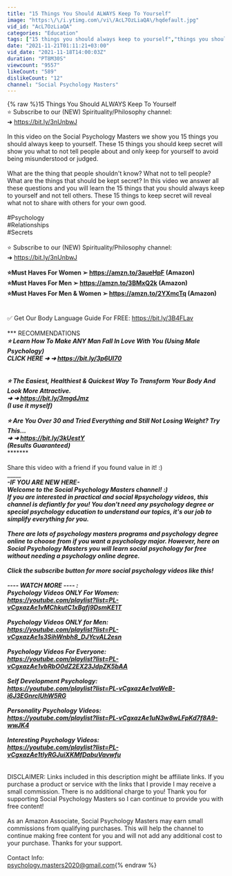 ```yaml
---
title: "15 Things You Should ALWAYS Keep To Yourself"
image: "https:\/\/i.ytimg.com\/vi\/AcL7OzLiaQA\/hqdefault.jpg"
vid_id: "AcL7OzLiaQA"
categories: "Education"
tags: ["15 things you should always keep to yourself","things you should never share","things you should keep to yourself"]
date: "2021-11-21T01:11:21+03:00"
vid_date: "2021-11-18T14:00:03Z"
duration: "PT8M30S"
viewcount: "9557"
likeCount: "589"
dislikeCount: "12"
channel: "Social Psychology Masters"
---
```

{% raw %}15 Things You Should ALWAYS Keep To Yourself<br />⭐ Subscribe to our (NEW) Spirituality/Philosophy channel:<br />➜ <a rel="nofollow" target="blank" href="https://bit.ly/3nUnbwJ">https://bit.ly/3nUnbwJ</a><br /><br />In this video on the Social Psychology Masters we show you 15 things you should always keep to yourself. These 15 things you should keep secret  will show you what to not tell people about and only keep for yourself to avoid being misunderstood or judged. <br /><br />What are the thing that people shouldn't know? What not to tell people? What are the things that should be kept secret? In this video we answer all these questions and you will learn the 15 things that you should always keep to yourself and not tell others. These 15 things to keep secret will reveal what not to share with others for your own good. <br /><br />#Psychology<br />#Relationships<br />#Secrets<br /><br />⭐ Subscribe to our (NEW) Spirituality/Philosophy channel:<br /> ➜ <a rel="nofollow" target="blank" href="https://bit.ly/3nUnbwJ">https://bit.ly/3nUnbwJ</a><br />__________________<br />⭐️Must Haves For Women ➢ <a rel="nofollow" target="blank" href="https://amzn.to/3aueHpF">https://amzn.to/3aueHpF</a> (Amazon)<br />⭐️Must Haves For Men ➢ <a rel="nofollow" target="blank" href="https://amzn.to/3BMxQ2k">https://amzn.to/3BMxQ2k</a> (Amazon) <br />⭐️Must Haves For Men &amp; Women ➢ <a rel="nofollow" target="blank" href="https://amzn.to/2YXmcTq">https://amzn.to/2YXmcTq</a> (Amazon) <br />__________________<br /><br />✅ Get Our Body Language Guide For FREE: <a rel="nofollow" target="blank" href="https://bit.ly/3B4FLav">https://bit.ly/3B4FLav</a><br /><br />*** RECOMMENDATIONS ***<br />⭐️ Learn How To Make ANY Man Fall In Love With You (Using Male Psychology)<br />CLICK HERE ➜ ➜  <a rel="nofollow" target="blank" href="https://bit.ly/3p6UI70">https://bit.ly/3p6UI70</a><br />**********<br />**********<br />⭐️ The Easiest, Healthiest &amp; Quickest Way To Transform Your Body And Look More Attractive.<br />➜ ➜  <a rel="nofollow" target="blank" href="https://bit.ly/3mgdJmz">https://bit.ly/3mgdJmz</a><br />(I use it myself)<br /><br />⭐️ Are You Over 30 and Tried Everything and Still Not Losing Weight? Try This...<br /> ➜ ➜  <a rel="nofollow" target="blank" href="https://bit.ly/3kUestY">https://bit.ly/3kUestY</a><br />(Results Guaranteed) <br />**********<br /><br />Share this video with a friend if you found value in it! :) <br />__________________________<br />-IF YOU ARE NEW HERE-<br />Welcome to the Social Psychology Masters channel! :) <br />If you are interested in practical and social #psychology videos, this channel is defiantly for you! You don't need any psychology degree or special psychology education to understand our topics, it's our job to simplify everything for you. <br /><br />There are lots of psychology masters programs and psychology degree online to choose from if you want a psychology major. However, here on Social Psychology Masters you will learn social psychology for free without needing a psychology online degree. <br /><br />Click the subscribe button for more social psychology videos like this!<br /><br />---- WATCH MORE ---- :<br />Psychology Videos ONLY For Women:<br /><a rel="nofollow" target="blank" href="https://youtube.com/playlist?list=PL-vCgxazAe1vMChkutC1xBgfj9DsmKE1T">https://youtube.com/playlist?list=PL-vCgxazAe1vMChkutC1xBgfj9DsmKE1T</a><br /><br />Psychology Videos ONLY for Men:<br /><a rel="nofollow" target="blank" href="https://youtube.com/playlist?list=PL-vCgxazAe1s3SihWnbh8_DJYcvAL2esn">https://youtube.com/playlist?list=PL-vCgxazAe1s3SihWnbh8_DJYcvAL2esn</a><br /><br />Psychology Videos For Everyone:<br /><a rel="nofollow" target="blank" href="https://youtube.com/playlist?list=PL-vCgxazAe1vbRbO0dZ2EX23JdpZK5bAA">https://youtube.com/playlist?list=PL-vCgxazAe1vbRbO0dZ2EX23JdpZK5bAA</a><br /><br />Self Development Psychology:<br /><a rel="nofollow" target="blank" href="https://youtube.com/playlist?list=PL-vCgxazAe1vaWeB-i6J3EGnrcIUhW5RG">https://youtube.com/playlist?list=PL-vCgxazAe1vaWeB-i6J3EGnrcIUhW5RG</a><br /><br />Personality Psychology Videos:<br /><a rel="nofollow" target="blank" href="https://youtube.com/playlist?list=PL-vCgxazAe1uN3w8wLFpKd7f8A9-wwJK4">https://youtube.com/playlist?list=PL-vCgxazAe1uN3w8wLFpKd7f8A9-wwJK4</a><br /><br />Interesting Psychology Videos:<br /><a rel="nofollow" target="blank" href="https://youtube.com/playlist?list=PL-vCgxazAe1tIyRGJuiXKMfDabuVavwfu">https://youtube.com/playlist?list=PL-vCgxazAe1tIyRGJuiXKMfDabuVavwfu</a><br /><br />_____________________<br />DISCLAIMER: Links included in this description might be affiliate links. If you purchase a product or service with the links that I provide I may receive a small commission. There is no additional charge to you! Thank you for supporting Social Psychology Masters so I can continue to provide you with free content!<br /><br />As an Amazon Associate, Social Psychology Masters may earn small commissions from qualifying purchases. This will help the channel to continue making free content for you and will not add any additional cost to your purchase. Thanks for your support.<br /><br />Contact Info: <br />psychology.masters2020@gmail.com{% endraw %}
